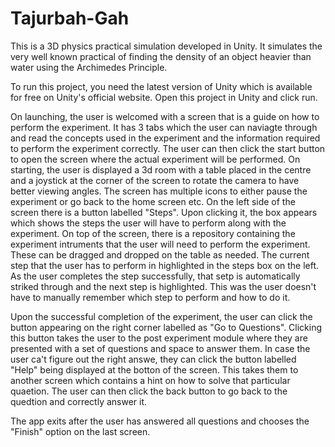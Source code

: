 # Tajurbah-Gah
This is a 3D physics practical simulation developed in Unity.
It simulates the very well known practical of finding the density of an object heavier than water using the Archimedes Principle.

To run this project, you need the latest version of Unity which is available for free on Unity's official website. Open this project in Unity and click run.

On launching, the user is welcomed with a screen that is a guide on how to perform the experiment. It has 3 tabs which the user can naviagte through and read the concepts used in the experiment and the information required to perform the experiment correctly. The user can then click the start button to open the screen where the actual experiment will be performed.
On starting, the user is displayed a 3d room with a table placed in the centre and a joystick at the corner of the screen to rotate the camera to have better viewing angles.
The screen has multiple icons to either pause the experiment or go back to the home screen etc.
On the left side of the screen there is a button labelled "Steps". Upon clicking it, the box appears which shows the steps the user will have to perform along with the experiment.
On top of the screen, there is a repository containing the experiment intruments that the user will need to perform the experiment. These can be dragged and dropped on the table as needed. 
The current step that the user has to perform in highlighted in the steps box on the left. As the user completes the step successfully, that setp is automatically striked through and the next step is highlighted. This was the user doesn't have to manually remember which step to perform and how to do it.

Upon the successful completion of the experiment, the user can click the button appearing on the right corner labelled as "Go to Questions". Clicking this button takes the user to the post experiment module where they are presented with a set of questions and space to answer them. In case the user ca't figure out the right answe, they can click the button labelled "Help" being displayed at the botton of the screen. This takes them to another screen which contains a hint on how to solve that particular quaetion. The user can then click the back button to go back to the quedtion and correctly answer it.

The app exits after the user has answered all questions and chooses the "Finish" option on the last screen.

